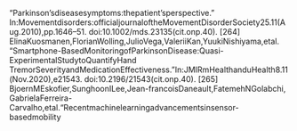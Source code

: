 “Parkinson’sdiseasesymptoms:thepatient’sperspective.”
In:Movementdisorders:officialjournaloftheMovementDisorderSociety25.11(Aug.2010),pp.1646–51.
doi:10.1002/mds.23135(cit.onp.40).
[264] ElinaKuosmanen,FlorianWolling,JulioVega,ValeriiKan,YuukiNishiyama,etal.
“Smartphone-BasedMonitoringofParkinsonDisease:Quasi-ExperimentalStudytoQuantifyHand
TremorSeverityandMedicationEffectiveness.”In:JMIRmHealthanduHealth8.11(Nov.2020),e21543.
doi:10.2196/21543(cit.onp.40).
[265] BjoernMEskofier,SunghoonILee,Jean-francoisDaneault,FatemehNGolabchi,
GabrielaFerreira-Carvalho,etal.“Recentmachinelearningadvancementsinsensor-basedmobility